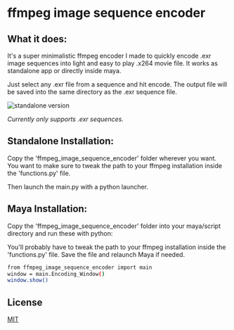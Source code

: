 # ffmpeg image sequence encoder
 

##  What it does:
It's a super minimalistic ffmpeg encoder I made to quickly encode .exr image sequences into light and easy to play .x264 movie file.
It works as standalone app or directly inside maya.

Just select any .exr file from a sequence and hit encode.
The output file will be saved into the same directory as the .exr sequence file.

![standalone version](https://garcia-nicolas.com/wp-content/uploads/2023/06/encoder_script-e1686951811529.png)

*Currently only supports .exr sequences.*

## Standalone Installation:
Copy the 'ffmpeg_image_sequence_encoder' folder wherever you want.
You want to make sure to tweak the path to your ffmpeg installation inside the 'functions.py' file.

Then launch the main.py with a python launcher.


## Maya Installation:
Copy the 'ffmpeg_image_sequence_encoder' folder into your maya/script directory and run these with python:

You'll probably have to tweak the path to your ffmpeg installation inside the 'functions.py' file.
Save the file and relaunch Maya if needed.

```bash
from ffmpeg_image_sequence_encoder import main
window = main.Encoding_Window()
window.show()
```


## License

[MIT](https://choosealicense.com/licenses/mit/)